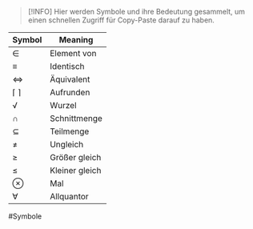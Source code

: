 >[!INFO]
>Hier werden Symbole und ihre Bedeutung gesammelt, um einen schnellen Zugriff für Copy-Paste darauf zu haben.

| Symbol | Meaning        |
| ------ | -------------- |
| ∈      | Element von    |
| ≡      | Identisch      |
| ⇔      | Äquivalent     |
| ⌈ ⌉    | Aufrunden      |
| √      | Wurzel         |
| ∩      | Schnittmenge   |
| ⊆      | Teilmenge      |
| ≠      | Ungleich       |
| ≥      | Größer gleich  |
| ≤      | Kleiner gleich |
| ⊗      | Mal            |
| ∀      | Allquantor     |
#Symbole